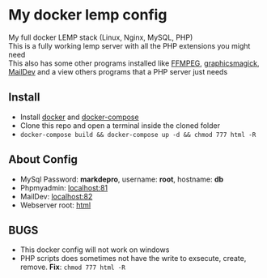 # My docker lemp config
My full docker LEMP stack (Linux, Nginx, MySQL, PHP)  
This is a fully working lemp server with all the PHP extensions you might need  
This also has some other programs installed like [FFMPEG](https://www.ffmpeg.org/), [graphicsmagick](http://www.graphicsmagick.org/), [MailDev](https://github.com/djfarrelly/MailDev) and a view others programs that a PHP server just needs  

## Install
- Install [docker](https://docs.docker.com/install/) and [docker-compose](https://docs.docker.com/compose/install/)
- Clone this repo and open a terminal inside the cloned folder
- `docker-compose build && docker-compose up -d && chmod 777 html -R`

## About Config
- MySql Password: **markdepro**, username: **root**, hostname: **db**
- Phpmyadmin: [localhost:81](http://localhost:81)
- MailDev: [localhost:82](http://localhost:82)
- Webserver root: [html](html)

## BUGS
- This docker config will not work on windows
- PHP scripts does sometimes not have the write to exsecute, create, remove. **Fix**: `chmod 777 html -R`
